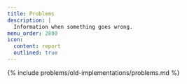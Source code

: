 ```yaml
---
title: Problems
description: |
  Information when something goes wrong.
menu_order: 2800
icon:
  content: report
  outlined: true
---
```


{% include problems/old-implementations/problems.md %}
